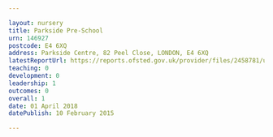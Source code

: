 ```yaml
---

layout: nursery
title: Parkside Pre-School
urn: 146927
postcode: E4 6XQ
address: Parkside Centre, 82 Peel Close, LONDON, E4 6XQ
latestReportUrl: https://reports.ofsted.gov.uk/provider/files/2458781/urn/146927.pdf
teaching: 0
development: 0
leadership: 1
outcomes: 0
overall: 1
date: 01 April 2018 
datePublish: 10 February 2015

---
```

